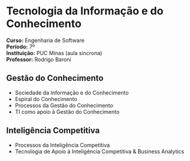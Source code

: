 # Tecnologia da Informação e do Conhecimento

**Curso:** Engenharia de Software  
**Período:** 7º  
**Instituição:** PUC Minas (aula síncrona)  
**Professor:** Rodrigo Baroni 


## Gestão do Conhecimento ##

* Sociedade da Informação e do Conhecimento
* Espiral do Conhecimento
* Processos da Gestão do Conhecimento
* TI como apoio à Gestão do Conhecimento

## Inteligência Competitiva ##
* Processos da Inteligência Competitiva 
* Tecnologia de Apoio à Inteligência Competitiva & Business Analytics





